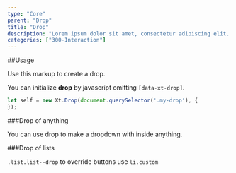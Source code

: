 ```yaml
---
type: "Core"
parent: "Drop"
title: "Drop"
description: "Lorem ipsum dolor sit amet, consectetur adipiscing elit. Nunc tempus laoreet leo sit amet iaculis."
categories: ["300-Interaction"]
---
```


##Usage

Use this markup to create a drop.

<script type="text/plain" class="language-markup">
  <div class="drop_container" data-xt-drop>
    <button type="button">
      <!-- content -->
    </button>
    <div class="drop drop--default">
      <div class="drop_inner">
        <div class="drop_design"></div>
        <div class="drop_content">
          <!-- content -->
        </div>
      </div>
    </div>
  </div>
</script>

You can initialize **drop** by javascript omitting `[data-xt-drop]`.

```jsx
let self = new Xt.Drop(document.querySelector('.my-drop'), {
});
```

###Drop of anything

You can use drop to make a dropdown with inside anything.

<demo>
  <demovanilla src="inline/core/drop/usage-card">
  </demovanilla>
</demo>

###Drop of lists

<demo>
  <demovanilla src="inline/core/drop/usage-list">
  </demovanilla>
</demo>

`.list.list--drop` to override buttons use `li.custom`

<demo>
  <demovanilla src="inline/core/drop/usage-list-drop">
  </demovanilla>
</demo>
